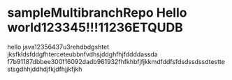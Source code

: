 # sampleMultibranchRepo Hello world123345!!!11236ETQUDB
hello java12356437u3rehdbdgshtet
jksfkldsfddgfhterceteubbnfvdhsjddghfhjfddddassda
f7b91187dbbee300f16092dadb961932fhfkhbfjfjkkmdfddfsfdsdssdssdtesttestsgdhhjddhdjfkjdfhjjkfjkh

